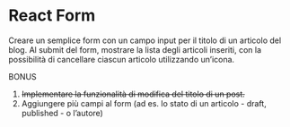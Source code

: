 # React Form

 Creare un semplice form con un campo input per il titolo di un articolo del blog.
 Al submit del form, mostrare la lista degli articoli inseriti, con la possibilità di cancellare ciascun articolo utilizzando un’icona.

 BONUS

 1. ~~Implementare la funzionalità di modifica del titolo di un post.~~
 2. Aggiungere più campi al form (ad es. lo stato di un articolo - draft, published - o l’autore)
